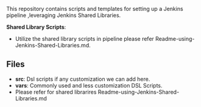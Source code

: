 This repository contains scripts and templates for setting up a Jenkins pipeline ,leveraging Jenkins Shared Libraries.


 **Shared Library Scripts**:
   - Utilize the shared library scripts  in pipeline please refer Readme-using-Jenkins-Shared-Libraries.md.

## Files
- **src**: Dsl scripts if any customization we can add here.
- **vars**: Commonly used and less customization DSL Scripts.
- Please refer for shared librarires Readme-using-Jenkins-Shared-Libraries.md


  


